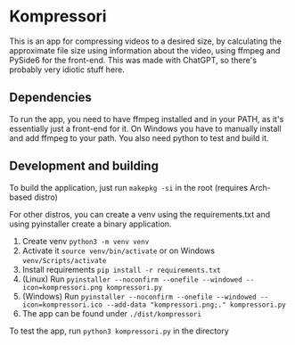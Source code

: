 # Kompressori
This is an app for compressing videos to a desired size, by calculating the approximate file size using information about the video, using ffmpeg and PySide6 for the front-end. This was made with ChatGPT, so there's probably very idiotic stuff here.
## Dependencies

To run the app, you need to have ffmpeg installed and in your PATH, as it's essentially just a front-end for it. On Windows you have to manually install and add ffmpeg to your path. You also need python to test and build it. 
## Development and building

To build the application, just run `makepkg -si` in the root (requires Arch-based distro)  
  
For other distros, you can create a venv using the requirements.txt and using pyinstaller create a binary application.  
1. Create venv `python3 -m venv venv`  
2. Activate it `source venv/bin/activate` or on Windows `venv/Scripts/activate`  
3. Install requirements `pip install -r requirements.txt`  
4. (Linux) Run `pyinstaller --noconfirm --onefile --windowed --icon=kompressori.png kompressori.py`  
5. (Windows) Run `pyinstaller --noconfirm --onefile --windowed --icon=kompressori.ico --add-data "kompressori.png;." kompressori.py`  
5. The app can be found under `./dist/kompressori`  

To test the app, run `python3 kompressori.py` in the directory
